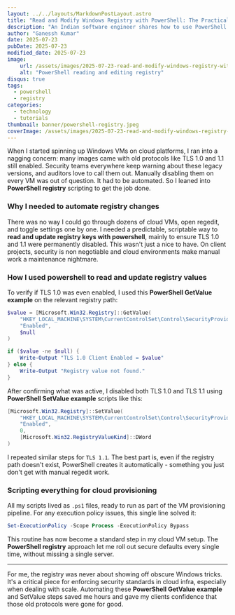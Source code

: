 ```yaml
---
layout: ../../layouts/MarkdownPostLayout.astro
title: "Read and Modify Windows Registry with PowerShell: The Practical Way"
description: "An Indian software engineer shares how to use PowerShell to read and update Windows registry keys with real examples for automation and configuration."
author: "Ganessh Kumar"
date: 2025-07-23
pubDate: 2025-07-23
modified_date: 2025-07-23
image:
    url: /assets/images/2025-07-23-read-and-modify-windows-registry-with-powershell/powershell.webp
    alt: "PowerShell reading and editing registry"
disqus: true
tags:
  - powershell
  - registry
categories:
  - technology
  - tutorials
thumbnail: banner/powershell-registry.jpeg
coverImage: /assets/images/2025-07-23-read-and-modify-windows-registry-with-powershell/powershell.webp
---
```


When I started spinning up Windows VMs on cloud platforms, I ran into a nagging concern: many images came with old protocols like TLS 1.0 and 1.1 still enabled. Security teams everywhere keep warning about these legacy versions, and auditors love to call them out. Manually disabling them on every VM was out of question. It had to be automated. So I leaned into **PowerShell registry** scripting to get the job done.

### Why I needed to automate registry changes

There was no way I could go through dozens of cloud VMs, open regedit, and toggle settings one by one. I needed a predictable, scriptable way to **read and update registry keys with powershell**, mainly to ensure TLS 1.0 and 1.1 were permanently disabled. This wasn't just a nice to have. On client projects, security is non negotiable and cloud environments make manual work a maintenance nightmare.

### How I used powershell to read and update registry values

To verify if TLS 1.0 was even enabled, I used this **PowerShell GetValue example** on the relevant registry path:

```powershell
$value = [Microsoft.Win32.Registry]::GetValue(
    "HKEY_LOCAL_MACHINE\SYSTEM\CurrentControlSet\Control\SecurityProviders\SCHANNEL\Protocols\TLS 1.0\Client",
    "Enabled",
    $null
)

if ($value -ne $null) {
    Write-Output "TLS 1.0 Client Enabled = $value"
} else {
    Write-Output "Registry value not found."
}
```

After confirming what was active, I disabled both TLS 1.0 and TLS 1.1 using **PowerShell SetValue example** scripts like this:

```powershell
[Microsoft.Win32.Registry]::SetValue(
    "HKEY_LOCAL_MACHINE\SYSTEM\CurrentControlSet\Control\SecurityProviders\SCHANNEL\Protocols\TLS 1.0\Client",
    "Enabled",
    0,
    [Microsoft.Win32.RegistryValueKind]::DWord
)
```
I repeated similar steps for `TLS 1.1`. The best part is, even if the registry path doesn't exist, PowerShell creates it automatically - something you just don't get with manual regedit work.

### Scripting everything for cloud provisioning

All my scripts lived as `.ps1` files, ready to run as part of the VM provisioning pipeline. For any execution policy issues, this single line solved it:

```powershell
Set-ExecutionPolicy -Scope Process -ExecutionPolicy Bypass
```

This routine has now become a standard step in my cloud VM setup. The **PowerShell registry** approach let me roll out secure defaults every single time, without missing a single server.

--- 

For me, the registry was never about showing off obscure Windows tricks. It's a critical piece for enforcing security standards in cloud infra, especially when dealing with scale. Automating these **PowerShell GetValue example** and SetValue steps saved me hours and gave my clients confidence that those old protocols were gone for good.